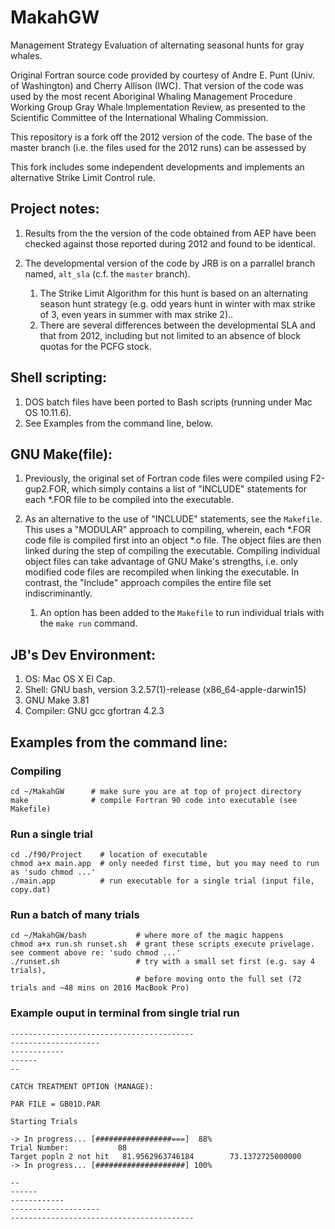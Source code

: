 # MakahGW

Management Strategy Evaluation of alternating seasonal hunts for gray whales. 

Original Fortran source code provided by courtesy of Andre E. Punt (Univ. of Washington) and Cherry Allison (IWC). That version of the code was used by the most recent Aboriginal Whaling Management Procedure Working Group Gray Whale Implementation Review, as presented to the Scientific Committee of the International Whaling Commission. 

This repository is a fork off the 2012 version of the code. The base of the master branch (i.e. the files used for the 2012 runs) can be assessed by 

This fork includes some independent developments and implements an alternative Strike Limit Control rule.   

## Project notes: 

1. Results from the the version of the code obtained from AEP have been checked against those reported during 2012 and found to be identical.    

2. The developmental version of the code by JRB is on a parrallel branch named, `alt_sla` (c.f. the `master` branch). 
     1. The Strike Limit Algorithm for this hunt is based on an alternating season hunt strategy (e.g. odd years hunt in winter with max strike of 3, even years in summer with max strike 2)..
     2. There are several differences between the developmental SLA and that from 2012, including but not limited to an absence of block quotas for the PCFG stock. 

## Shell scripting: 

1. DOS batch files have been ported to Bash scripts (running under Mac OS 10.11.6).
2. See Examples from the command line, below. 

## GNU Make(file): 

1. Previously, the original set of Fortran code files were compiled using F2-gup2.FOR, which simply contains a list of "INCLUDE" statements for each \*.FOR file to be compiled into the executable.   

2. As an alternative to the use of "INCLUDE" statements, see the `Makefile`. This uses a "MODULAR" approach to compiling, wherein, each \*.FOR code file is compiled first into an object \*.o file. The object files are then linked during the step of compiling the executable. Compiling individual object files can take advantage of GNU Make's strengths, i.e. only modified code files are recompiled when linking the executable. In contrast, the "Include" approach compiles the entire file set indiscriminantly.
     1. An option has been added to the `Makefile` to run individual trials with the `make run` command. 

## JB's Dev Environment:
1. OS: Mac OS X El Cap.
2. Shell: GNU bash, version 3.2.57(1)-release (x86\_64-apple-darwin15)
3. GNU Make 3.81
4. Compiler: GNU gcc gfortran 4.2.3 

## __Examples from the command line__:

### Compiling

``` shell
cd ~/MakahGW      # make sure you are at top of project directory 
make              # compile Fortran 90 code into executable (see Makefile)

``` 

### Run a single trial

``` shell
cd ./f90/Project    # location of executable
chmod a+x main.app  # only needed first time, but you may need to run as 'sudo chmod ...'
./main.app          # run executable for a single trial (input file, copy.dat)
```

### Run a batch of many trials

``` shell
cd ~/MakahGW/bash           # where more of the magic happens
chmod a+x run.sh runset.sh  # grant these scripts execute privelage. see comment above re: 'sudo chmod ...' 
./runset.sh                 # try with a small set first (e.g. say 4 trials), 
                            # before moving onto the full set (72 trials and ~48 mins on 2016 MacBook Pro)
```

### Example ouput in terminal from single trial run

``` shell
-----------------------------------------
--------------------
------------
------
--
                  
CATCH TREATMENT OPTION (MANAGE):   
                    
PAR FILE = GB01D.PAR   
                      
Starting Trials
                        
-> In progress... [#################===]  88% 
Trial Number:           88
Target popln 2 not hit   81.9562963746184        73.1372725000000     
-> In progress... [####################] 100% 
                              
--
------
------------
--------------------
-----------------------------------------

```
